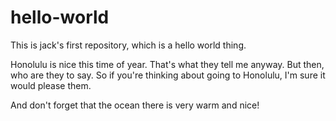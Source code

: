 # hello-world
This is jack's first repository, which is a hello world thing.


Honolulu is nice this time of year. That's what they tell me anyway. But then, who are they to say.
So if you're thinking about going to Honolulu, I'm sure it would please them.

And don't forget that the ocean there is very warm and nice!

